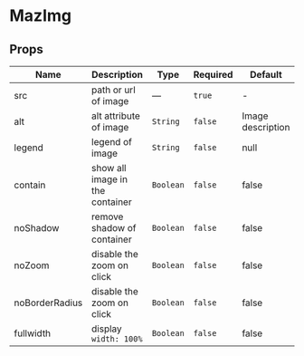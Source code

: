 # MazImg

## Props

<!-- @vuese:MazImg:props:start -->

| Name           | Description                     | Type      | Required | Default           |
| -------------- | ------------------------------- | --------- | -------- | ----------------- |
| src            | path or url of image            | —         | `true`   | -                 |
| alt            | alt attribute of image          | `String`  | `false`  | Image description |
| legend         | legend of image                 | `String`  | `false`  | null              |
| contain        | show all image in the container | `Boolean` | `false`  | false             |
| noShadow       | remove shadow of container      | `Boolean` | `false`  | false             |
| noZoom         | disable the zoom on click       | `Boolean` | `false`  | false             |
| noBorderRadius | disable the zoom on click       | `Boolean` | `false`  | false             |
| fullwidth      | display `width: 100%`           | `Boolean` | `false`  | false             |

<!-- @vuese:MazImg:props:end -->
